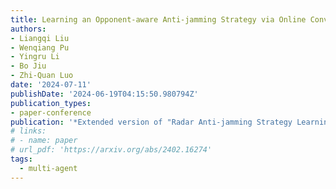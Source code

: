 ```yaml
---
title: Learning an Opponent-aware Anti-jamming Strategy via Online Convex Optimization
authors:
- Liangqi Liu
- Wenqiang Pu
- Yingru Li
- Bo Jiu
- Zhi-Quan Luo
date: '2024-07-11'
publishDate: '2024-06-19T04:15:50.980794Z'
publication_types:
- paper-conference
publication: '*Extended version of "Radar Anti-jamming Strategy Learning via Domain-knowledge Enhanced Online Convex Optimization"*'
# links:
# - name: paper
# url_pdf: 'https://arxiv.org/abs/2402.16274'
tags:
  - multi-agent
---
```


